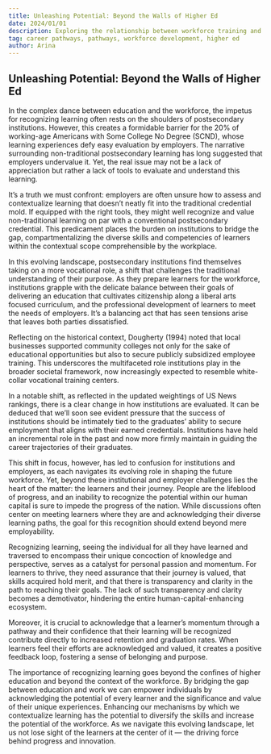 ```yaml
---
title: Unleashing Potential: Beyond the Walls of Higher Ed
date: 2024/01/01
description: Exploring the relationship between workforce training and higher ed.
tag: career pathways, pathways, workforce development, higher ed
author: Arina
---
```


## Unleashing Potential: Beyond the Walls of Higher Ed

In the complex dance between education and the workforce, the impetus for recognizing learning often rests on the shoulders of postsecondary institutions. However, this creates a formidable barrier for the 20% of working-age Americans with Some College No Degree (SCND), whose learning experiences defy easy evaluation by employers. The narrative surrounding non-traditional postsecondary learning has long suggested that employers undervalue it. Yet, the real issue may not be a lack of appreciation but rather a lack of tools to evaluate and understand this learning.

It’s a truth we must confront: employers are often unsure how to assess and contextualize learning that doesn’t neatly fit into the traditional credential mold. If equipped with the right tools, they might well recognize and value non-traditional learning on par with a conventional postsecondary credential. This predicament places the burden on institutions to bridge the gap, compartmentalizing the diverse skills and competencies of learners within the contextual scope comprehensible by the workplace.

In this evolving landscape, postsecondary institutions find themselves taking on a more vocational role, a shift that challenges the traditional understanding of their purpose. As they prepare learners for the workforce, institutions grapple with the delicate balance between their goals of delivering an education that cultivates citizenship along a liberal arts focused curriculum, and the professional development of learners to meet the needs of employers. It’s a balancing act that has seen tensions arise that leaves both parties dissatisfied.

Reflecting on the historical context, Dougherty (1994) noted that local businesses supported community colleges not only for the sake of educational opportunities but also to secure publicly subsidized employee training. This underscores the multifaceted role institutions play in the broader societal framework, now increasingly expected to resemble white-collar vocational training centers.

In a notable shift, as reflected in the updated weightings of US News rankings, there is a clear change in how institutions are evaluated. It can be deduced that we’ll soon see evident pressure that the success of institutions should be intimately tied to the graduates’ ability to secure employment that aligns with their earned credentials. Institutions have held an incremental role in the past and now more firmly maintain in guiding the career trajectories of their graduates.

This shift in focus, however, has led to confusion for institutions and employers, as each navigates its evolving role in shaping the future workforce. Yet, beyond these institutional and employer challenges lies the heart of the matter: the learners and their journey. People are the lifeblood of progress, and an inability to recognize the potential within our human capital is sure to impede the progress of the nation. While discussions often center on meeting learners where they are and acknowledging their diverse learning paths, the goal for this recognition should extend beyond mere employability.

Recognizing learning, seeing the individual for all they have learned and traversed to encompass their unique concoction of knowledge and perspective, serves as a catalyst for personal passion and momentum. For learners to thrive, they need assurance that their journey is valued, that skills acquired hold merit, and that there is transparency and clarity in the path to reaching their goals. The lack of such transparency and clarity becomes a demotivator, hindering the entire human-capital-enhancing ecosystem.

Moreover, it is crucial to acknowledge that a learner’s momentum through a pathway and their confidence that their learning will be recognized contribute directly to increased retention and graduation rates. When learners feel their efforts are acknowledged and valued, it creates a positive feedback loop, fostering a sense of belonging and purpose.

The importance of recognizing learning goes beyond the confines of higher education and beyond the context of the workforce. By bridging the gap between education and work we can empower individuals by acknowledging the potential of every learner and the significance and value of their unique experiences. Enhancing our mechanisms by which we contextualize learning has the potential to diversify the skills and increase the potential of the workforce. As we navigate this evolving landscape, let us not lose sight of the learners at the center of it — the driving force behind progress and innovation.
